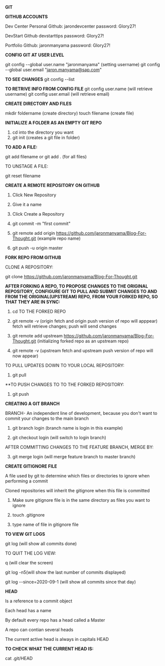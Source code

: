 **GIT**

**GITHUB ACCOUNTS**

Dev Center Personal Github: jarondevcenter password: Glory27!

DevStart Github devstarttips password: Glory27!

Portfolio Github: jaronmanyama password: Glory27!


**CONFIG GIT AT USER LEVEL**

git config --global user.name "jaronmanyama" (setting username)
git config --global user.email "jaron.manyama@sap.com"

**TO SEE CHANGES**
git config --list


**TO RETRIVE INFO FROM CONFIG FILE**
git config user.name (will retrieve username)
git config user.email (will retrieve email)


**CREATE DIRECTORY AND FILES**

mkdir foldername (create directory)
touch filename (create file)

**INITIALIZE A FOLDER AS AN EMPTY GIT REPO**
1. cd into the directory you want
2. git init (creates a git file in folder)


**TO ADD A FILE:**

git add filename or git add . (for all files)

TO UNSTAGE A FILE:

git reset filename


**CREATE A REMOTE REPOSITORY ON GITHUB**
1. Click New Repository
2. Give it a name
3. Click Create a Repository

4. git commit -m "first commit"
5. git remote add origin https://github.com/jaronmanyama/Blog-For-Thought.git (example repo name)
6. git push -u origin master



**FORK REPO FROM GITHUB**

CLONE A REPOSITORY:

git clone https://github.com/jaronmanyama/Blog-For-Thought.git



**AFTER FORKING A REPO, TO PROPOSE CHANGES TO THE ORIGINAL REPOSITORY,**
**CONFIGURE GIT TO PULL AND SUBMIT CHANGES TO AND FROM THE ORIGINAL(UPSTREAM) REPO,**
**FROM YOUR FORKED REPO, SO THAT THEY ARE IN SYNC:**

1. cd TO THE FORKED REPO

2. git remote -v (origin fetch and origin push version of repo will apppear)
fetch will retrieve changes; push will send changes

3. git remote add upstream https://github.com/jaronmanyama/Blog-For-Thought.git (initializing forked repo as an upstream repo)

4. git remote -v (upstream fetch and upstream push version of repo will now appear)


TO PULL UPDATES DOWN TO YOUR LOCAL REPOSITORY:

1. git pull 

**TO PUSH CHANGES TO TO THE FORKED REPOSITORY:
1. git push



**CREATING A GIT BRANCH**

BRANCH- An independent line of development, because you don't want to commit your changes to the main branch

1. git branch login (branch name is login in this example)

2. git checkout login (will switch to login branch)

AFTER COMMITTING CHANGES TO THE FEATURE BRANCH, MERGE BY:

3. git merge login (will merge feature branch to master branch)


**CREATE GITIGNORE FILE**

A file used by git to determine which files or directories to ignore when performing a commit

Cloned repositories will inherit the gitignore when this file is committed

1. Make sure gitignore file is in the same directory as files you want to ignore

2. touch .gitignore

3. type name of file in gitignore file


**TO VIEW GIT LOGS**

git log (will show all commits done)

TO QUIT THE LOG VIEW:

q (will clear the screen)

git log -n5(will show the last number of commits displayed)

git log --since=2020-09-1 (will show all commits since that day)


**HEAD**

Is a reference to a commit object

Each head has a name

By default every repo has a head called a Master

A repo can contian several heads

The current active head is always in capitals HEAD


**TO CHECK WHAT THE CURRENT HEAD IS:**  

cat .git/HEAD
